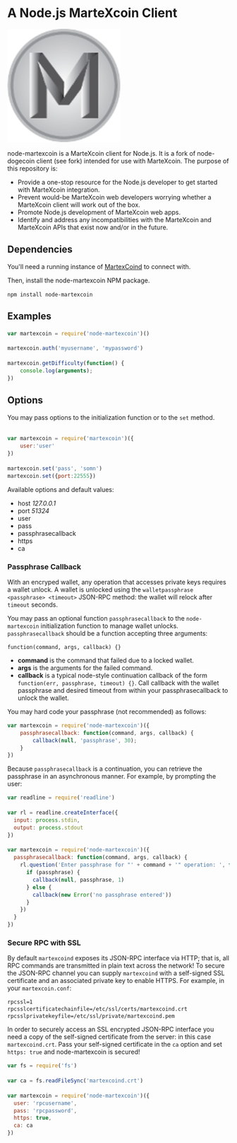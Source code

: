 # A Node.js MarteXcoin Client

![MarteXcoin](https://raw.githubusercontent.com/martexcoin/node-martexcoin/master/node-martexcoin.png)

node-martexcoin is a MarteXcoin client for Node.js. It is a fork of node-dogecoin client (see fork) intended for use with MarteXcoin. The purpose of this repository is:

* Provide a one-stop resource for the Node.js developer to get started with MarteXcoin integration.
* Prevent would-be MarteXcoin web developers worrying whether a MarteXcoin client will work out of the box.
* Promote Node.js development of MarteXcoin web apps.
* Identify and address any incompatibilities with the MarteXcoin and MarteXcoin APIs that exist now and/or in the future.

## Dependencies

You'll need a running instance of [MartexCoind](https://github.com/martexcoin/martexcoin) to connect with.

Then, install the node-martexcoin NPM package.

`npm install node-martexcoin`

## Examples

```js
var martexcoin = require('node-martexcoin')()

martexcoin.auth('myusername', 'mypassword')

martexcoin.getDifficulty(function() {
    console.log(arguments);
})

```

## Options

You may pass options to the initialization function or to the `set` method.

```js

var martexcoin = require('martexcoin')({
    user:'user'
})

martexcoin.set('pass', 'somn')
martexcoin.set({port:22555})

```

Available options and default values:

+ host *127.0.0.1*
+ port *51324*
+ user
+ pass
+ passphrasecallback
+ https
+ ca

### Passphrase Callback

With an encryped wallet, any operation that accesses private keys requires a wallet unlock. A wallet is unlocked using the `walletpassphrase <passphrase> <timeout>` JSON-RPC method: the wallet will relock after `timeout` seconds.

You may pass an optional function `passphrasecallback` to the `node-martexcoin` initialization function to manage wallet unlocks. `passphrasecallback` should be a function accepting three arguments:

    function(command, args, callback) {}

+ **command** is the command that failed due to a locked wallet.
+ **args** is the arguments for the failed command.
+ **callback** is a typical node-style continuation callback of the form `function(err, passphrase, timeout) {}`. Call callback with the wallet passphrase and desired timeout from within your passphrasecallback to unlock the wallet.

You may hard code your passphrase (not recommended) as follows:

```js
var martexcoin = require('node-martexcoin')({
    passphrasecallback: function(command, args, callback) {
        callback(null, 'passphrase', 30);
    }
})
```

Because `passphrasecallback` is a continuation, you can retrieve the passphrase in an asynchronous manner. For example, by prompting the user:

```js
var readline = require('readline')

var rl = readline.createInterface({
  input: process.stdin,
  output: process.stdout
})

var martexcoin = require('node-martexcoin')({
  passphrasecallback: function(command, args, callback) {
    rl.question('Enter passphrase for "' + command + '" operation: ', function(passphrase) {
      if (passphrase) {
        callback(null, passphrase, 1)
      } else {
        callback(new Error('no passphrase entered'))
      }
    })
  }
})
```

### Secure RPC with SSL

By default `martexcoind` exposes its JSON-RPC interface via HTTP; that is, all RPC commands are transmitted in plain text across the network! To secure the JSON-RPC channel you can supply `martexcoind` with a self-signed SSL certificate and an associated private key to enable HTTPS. For example, in your `martexcoin.conf`:

    rpcssl=1
    rpcsslcertificatechainfile=/etc/ssl/certs/martexcoind.crt
    rpcsslprivatekeyfile=/etc/ssl/private/martexcoind.pem

In order to securely access an SSL encrypted JSON-RPC interface you need a copy of the self-signed certificate from the server: in this case `martexcoind.crt`. Pass your self-signed certificate in the `ca` option and set `https: true` and node-martexcoin is secured!
    
```js
var fs = require('fs')

var ca = fs.readFileSync('martexcoind.crt')

var martexcoin = require('node-martexcoin')({
  user: 'rpcusername',
  pass: 'rpcpassword',
  https: true,
  ca: ca
})
```



